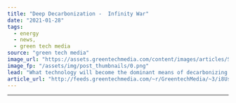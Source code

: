 ```yaml
---
title: "Deep Decarbonization -  Infinity War"
date: "2021-01-28"
tags: 
  - energy
  - news,
  - green tech media
source: "green tech media"
image_url: "https://assets.greentechmedia.com/content/images/articles/Superhero_fight.jpg"
image_fp: "/assets/img/post_thumbnails/0.png"
lead: "What technology will become the dominant means of decarbonizing each part of the economy? The pattern we see now — and that we expect to continue over the coming couple decades — is a series of battles between consistent contenders -  electricity, hydr ..."
article_url: "http://feeds.greentechmedia.com/~r/GreentechMedia/~3/i8Uss959kPA/deep-decarbonization-infinity-war"
---
```


---
